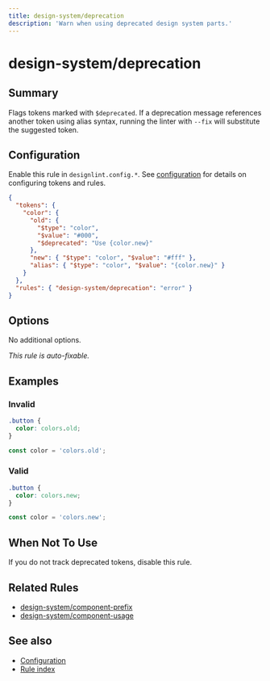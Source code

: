 ```yaml
---
title: design-system/deprecation
description: 'Warn when using deprecated design system parts.'
---
```


# design-system/deprecation

## Summary

Flags tokens marked with `$deprecated`. If a deprecation message references another token using alias syntax, running the linter with `--fix` will substitute the suggested token.

## Configuration

Enable this rule in `designlint.config.*`. See [configuration](../../configuration.md) for details on configuring tokens and rules.

```json
{
  "tokens": {
    "color": {
      "old": {
        "$type": "color",
        "$value": "#000",
        "$deprecated": "Use {color.new}"
      },
      "new": { "$type": "color", "$value": "#fff" },
      "alias": { "$type": "color", "$value": "{color.new}" }
    }
  },
  "rules": { "design-system/deprecation": "error" }
}
```

## Options

No additional options.

_This rule is auto-fixable._

## Examples

### Invalid

```css
.button {
  color: colors.old;
}
```

```ts
const color = 'colors.old';
```

### Valid

```css
.button {
  color: colors.new;
}
```

```ts
const color = 'colors.new';
```

## When Not To Use

If you do not track deprecated tokens, disable this rule.

## Related Rules

- [design-system/component-prefix](./component-prefix.md)
- [design-system/component-usage](./component-usage.md)

## See also

- [Configuration](../../configuration.md)
- [Rule index](../index.md)
